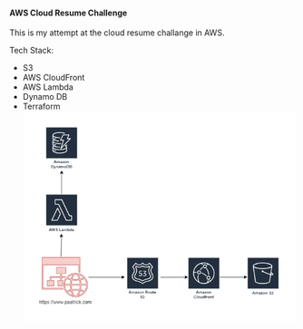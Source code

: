#### AWS Cloud Resume Challenge

This is my attempt at the cloud resume challange in AWS. 


Tech Stack:
- S3
- AWS CloudFront
- AWS Lambda
- Dynamo DB 
- Terraform 
![image_1](https://github.com/paatrickn/aws-cloud-resume-challenge/blob/94663bc8aa02fc1dc13713929202721f1091cc3c/Programs%20Folder/Resume%20HTML/AWS%20Resume%20Challenge%20Diagram.drawio.png)
